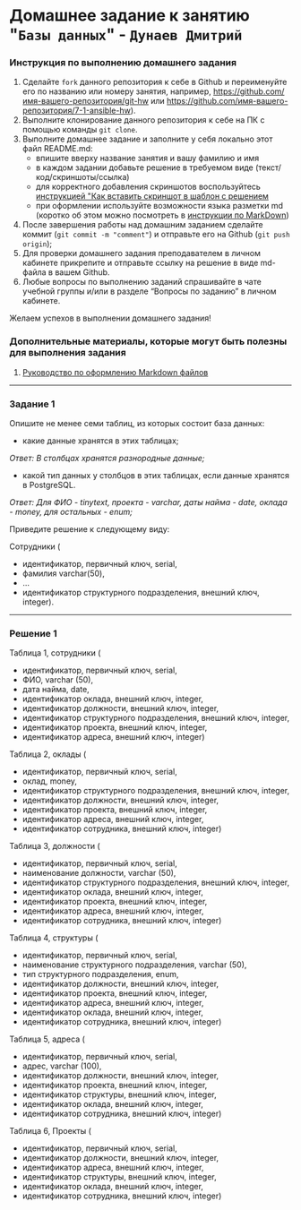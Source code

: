 # Домашнее задание к занятию "`Базы данных`" - `Дунаев Дмитрий`


### Инструкция по выполнению домашнего задания

   1. Сделайте `fork` данного репозитория к себе в Github и переименуйте его по названию или номеру занятия, например, https://github.com/имя-вашего-репозитория/git-hw или  https://github.com/имя-вашего-репозитория/7-1-ansible-hw).
   2. Выполните клонирование данного репозитория к себе на ПК с помощью команды `git clone`.
   3. Выполните домашнее задание и заполните у себя локально этот файл README.md:
      - впишите вверху название занятия и вашу фамилию и имя
      - в каждом задании добавьте решение в требуемом виде (текст/код/скриншоты/ссылка)
      - для корректного добавления скриншотов воспользуйтесь [инструкцией "Как вставить скриншот в шаблон с решением](https://github.com/netology-code/sys-pattern-homework/blob/main/screen-instruction.md)
      - при оформлении используйте возможности языка разметки md (коротко об этом можно посмотреть в [инструкции  по MarkDown](https://github.com/netology-code/sys-pattern-homework/blob/main/md-instruction.md))
   4. После завершения работы над домашним заданием сделайте коммит (`git commit -m "comment"`) и отправьте его на Github (`git push origin`);
   5. Для проверки домашнего задания преподавателем в личном кабинете прикрепите и отправьте ссылку на решение в виде md-файла в вашем Github.
   6. Любые вопросы по выполнению заданий спрашивайте в чате учебной группы и/или в разделе “Вопросы по заданию” в личном кабинете.
   
Желаем успехов в выполнении домашнего задания!
   
### Дополнительные материалы, которые могут быть полезны для выполнения задания

1. [Руководство по оформлению Markdown файлов](https://gist.github.com/Jekins/2bf2d0638163f1294637#Code)

---

### Задание 1

Опишите не менее семи таблиц, из которых состоит база данных:

- какие данные хранятся в этих таблицах;

_Ответ: В столбцах хранятся разнородные данные;_

- какой тип данных у столбцов в этих таблицах, если данные хранятся в PostgreSQL.

_Ответ: Для ФИО - tinytext, проекта - varchar, даты найма - date, оклада - money, для остальных - enum;_

Приведите решение к следующему виду:

Сотрудники (

- идентификатор, первичный ключ, serial,
- фамилия varchar(50),
- ...
- идентификатор структурного подразделения, внешний ключ, integer).

---

### Решение 1

Таблица 1, сотрудники (
- идентификатор, первичный ключ, serial,
- ФИО, varchar (50),
- дата найма, date,
- идентификатор оклада, внешний ключ, integer,
- идентификатор должности, внешний ключ, integer,
- идентификатор структурного подразделения, внешний ключ, integer,
- идентификатор проекта, внешний ключ, integer,
- идентификатор адреса, внешний ключ, integer)

Таблица 2, оклады (
- идентификатор, первичный ключ, serial,
- оклад, money,
- идентификатор структурного подразделения, внешний ключ, integer,
- идентификатор должности, внешний ключ, integer,
- идентификатор проекта, внешний ключ, integer,
- идентификатор адреса, внешний ключ, integer,
- идентификатор сотрудника, внешний ключ, integer)

Таблица 3, должности (
- идентификатор, первичный ключ, serial,
- наименование должности, varchar (50),
- идентификатор структурного подразделения, внешний ключ, integer,
- идентификатор оклада, внешний ключ, integer,
- идентификатор проекта, внешний ключ, integer,
- идентификатор адреса, внешний ключ, integer,
- идентификатор сотрудника, внешний ключ, integer)

Таблица 4, структуры (
- идентификатор, первичный ключ, serial,
- наименование структурного подразделения, varchar (50),
- тип структурного подразделения, enum,
- идентификатор должности, внешний ключ, integer,
- идентификатор проекта, внешний ключ, integer,
- идентификатор адреса, внешний ключ, integer,
- идентификатор оклада, внешний ключ, integer,
- идентификатор сотрудника, внешний ключ, integer)

Таблица 5, адреса (
- идентификатор, первичный ключ, serial,
- адрес, varchar (100),
- идентификатор должности, внешний ключ, integer,
- идентификатор проекта, внешний ключ, integer,
- идентификатор структуры, внешний ключ, integer,
- идентификатор оклада, внешний ключ, integer,
- идентификатор сотрудника, внешний ключ, integer)

Таблица 6, Проекты (
- идентификатор, первичный ключ, serial,
- идентификатор должности, внешний ключ, integer,
- идентификатор адреса, внешний ключ, integer,
- идентификатор структуры, внешний ключ, integer,
- идентификатор оклада, внешний ключ, integer,
- идентификатор сотрудника, внешний ключ, integer)